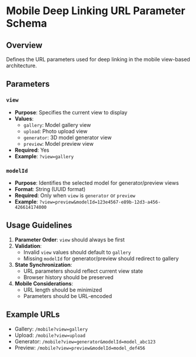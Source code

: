 # Mobile Deep Linking URL Parameter Schema

## Overview
Defines the URL parameters used for deep linking in the mobile view-based architecture.

## Parameters

### `view`
- **Purpose**: Specifies the current view to display
- **Values**:
  - `gallery`: Model gallery view
  - `upload`: Photo upload view
  - `generator`: 3D model generator view
  - `preview`: Model preview view
- **Required**: Yes
- **Example**: `?view=gallery`

### `modelId`
- **Purpose**: Identifies the selected model for generator/preview views
- **Format**: String (UUID format)
- **Required**: Only when `view` is `generator` or `preview`
- **Example**: `?view=preview&modelId=123e4567-e89b-12d3-a456-426614174000`

## Usage Guidelines
1. **Parameter Order**: `view` should always be first
2. **Validation**:
   - Invalid `view` values should default to `gallery`
   - Missing `modelId` for generator/preview should redirect to gallery
3. **State Synchronization**:
   - URL parameters should reflect current view state
   - Browser history should be preserved
4. **Mobile Considerations**:
   - URL length should be minimized
   - Parameters should be URL-encoded

## Example URLs
- Gallery: `/mobile?view=gallery`
- Upload: `/mobile?view=upload`
- Generator: `/mobile?view=generator&modelId=model_abc123`
- Preview: `/mobile?view=preview&modelId=model_def456`
